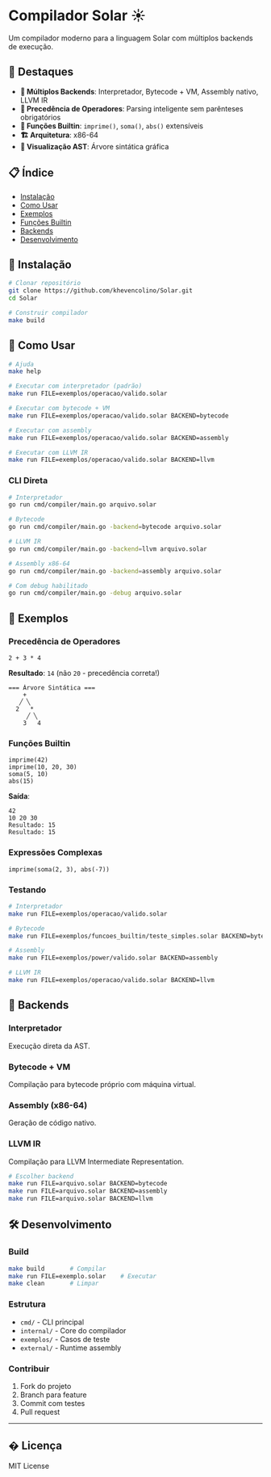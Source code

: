 # Compilador Solar ☀️

Um compilador moderno para a linguagem Solar com múltiplos backends de execução.

## 🌟 Destaques

- **🎯 Múltiplos Backends**: Interpretador, Bytecode + VM, Assembly nativo, LLVM IR
- **🧮 Precedência de Operadores**: Parsing inteligente sem parênteses obrigatórios
- **🔧 Funções Builtin**: `imprime()`, `soma()`, `abs()` extensíveis
- **🏗️ Arquitetura**: x86-64
- **🌳 Visualização AST**: Árvore sintática gráfica

## 📋 Índice

- [Instalação](#-instalação)
- [Como Usar](#-como-usar)
- [Exemplos](#-exemplos)
- [Funções Builtin](#-funções-builtin)
- [Backends](#-backends)
- [Desenvolvimento](#-desenvolvimento)

## 🚀 Instalação

```bash
# Clonar repositório
git clone https://github.com/khevencolino/Solar.git
cd Solar

# Construir compilador
make build
```

## 📖 Como Usar

```bash
# Ajuda
make help

# Executar com interpretador (padrão)
make run FILE=exemplos/operacao/valido.solar

# Executar com bytecode + VM
make run FILE=exemplos/operacao/valido.solar BACKEND=bytecode

# Executar com assembly
make run FILE=exemplos/operacao/valido.solar BACKEND=assembly

# Executar com LLVM IR
make run FILE=exemplos/operacao/valido.solar BACKEND=llvm
```

### CLI Direta

```bash
# Interpretador
go run cmd/compiler/main.go arquivo.solar

# Bytecode
go run cmd/compiler/main.go -backend=bytecode arquivo.solar

# LLVM IR
go run cmd/compiler/main.go -backend=llvm arquivo.solar

# Assembly x86-64
go run cmd/compiler/main.go -backend=assembly arquivo.solar

# Com debug habilitado
go run cmd/compiler/main.go -debug arquivo.solar
```

## 🧪 Exemplos

### Precedência de Operadores

```solar
2 + 3 * 4
```

**Resultado**: `14` (não `20` - precedência correta!)

```
=== Árvore Sintática ===
    +
   ╱ ╲
  2   *
     ╱ ╲
    3   4
```

### Funções Builtin

```solar
imprime(42)
imprime(10, 20, 30)
soma(5, 10)
abs(15)
```

**Saída**:

```
42
10 20 30
Resultado: 15
Resultado: 15
```

### Expressões Complexas

```solar
imprime(soma(2, 3), abs(-7))
```

### Testando

```bash
# Interpretador
make run FILE=exemplos/operacao/valido.solar

# Bytecode
make run FILE=exemplos/funcoes_builtin/teste_simples.solar BACKEND=bytecode

# Assembly
make run FILE=exemplos/power/valido.solar BACKEND=assembly

# LLVM IR
make run FILE=exemplos/operacao/valido.solar BACKEND=llvm
```

## 🔧 Backends

### Interpretador

Execução direta da AST.

### Bytecode + VM

Compilação para bytecode próprio com máquina virtual.

### Assembly (x86-64)

Geração de código nativo.

### LLVM IR

Compilação para LLVM Intermediate Representation.

```bash
# Escolher backend
make run FILE=arquivo.solar BACKEND=bytecode
make run FILE=arquivo.solar BACKEND=assembly
make run FILE=arquivo.solar BACKEND=llvm
```

## 🛠️ Desenvolvimento

### Build

```bash
make build       # Compilar
make run FILE=exemplo.solar    # Executar
make clean       # Limpar
```

### Estrutura

- `cmd/` - CLI principal
- `internal/` - Core do compilador
- `exemplos/` - Casos de teste
- `external/` - Runtime assembly

### Contribuir

1. Fork do projeto
2. Branch para feature
3. Commit com testes
4. Pull request

---

## � Licença

MIT License
